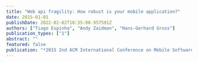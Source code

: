 ```yaml
---
title: "Web api fragility: How robust is your mobile application?"
date: 2015-01-01
publishDate: 2022-02-02T10:35:00.957591Z
authors: ["Tiago Espinha", "Andy Zaidman", "Hans-Gerhard Gross"]
publication_types: ["1"]
abstract: ""
featured: false
publication: "*2015 2nd ACM International Conference on Mobile Software Engineering and Systems*"
---
```


